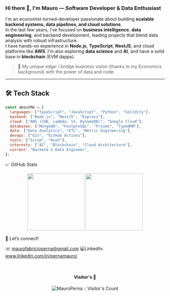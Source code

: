 ### Hi there 👋, I'm Mauro — Software Developer & Data Enthusiast

I'm an economist-turned-developer passionate about building **scalable backend systems, data pipelines, and cloud solutions**.  
In the last few years, I’ve focused on **business intelligence**, **data engineering**, and backend development, leading projects that blend data analysis with robust infrastructure.  
I have hands-on experience in **Node.js**, **TypeScript**, **NestJS**, and cloud platforms like **AWS**. I’m also exploring **data science** and **AI**, and have a solid base in **blockchain** (EVM dapps).

> 🧠 My unique edge: I bridge business vision (thanks to my Economics background) with the power of data and code.

---

## 🛠️ Tech Stack

```javascript
const aboutMe = {
  languages: ["TypeScript", "JavaScript", "Python", "Solidity"],
  backend: ["Node.js", "NestJS", "Express"],
  cloud: ["AWS (CDK, Lambda, S3, DynamoDB)", "Google Cloud"],
  databases: ["MongoDB", "PostgreSQL", "Prisma", "TypeORM"],
  data: ["Data Analytics", "ETL", "Metric Engineering"],
  devops: ["Git", "GitHub Actions"],
  tools: ["Scrum", "Rush"],
  interests: ["AI", "Blockchain", "Cloud Architecture"],
  current: "Backend & Data Engineer",
};
```

📈 GitHub Stats
<p align="center"> <img height="180em" src="https://github-readme-stats.vercel.app/api?username=MauroPerna&show_icons=true&hide_border=true&count_private=true&include_all_commits=true" /> <img height="180em" src="https://github-readme-stats.vercel.app/api/top-langs/?username=MauroPerna&layout=compact&hide_border=true&show_icons=true&langs_count=8" /> </p>


🤝 Let’s connect!

✉️ maurofabricioperna@gmail.com
💻LinkedIn: www.linkedin.com/in/pernamauro/

<br> <h4 align="center">Visitor's 👀</h4> <p align="center"><img src="https://profile-counter.glitch.me/{MauroPerna}/count.svg" alt="MauroPerna :: Visitor's Count" /></p> 
